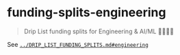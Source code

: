 # funding-splits-engineering

> Drip List funding splits for Engineering & AI/ML 👩🏽‍💻📱

See [`../DRIP_LIST_FUNDING_SPLITS.md#engineering`](../DRIP_LIST_FUNDING_SPLITS.md#engineering)
